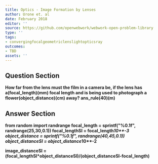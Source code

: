 ```yaml
---
title: Optics - Image Formation by Lenses
author: Urone et. al
date: February 2018
editor: ''
source: https://github.com/openwebwork/webwork-open-problem-library
type: ''
tags:
- convergingfocalgeometriclenslightopticsray
outcomes:
- TBD
assets: ''
---
```


## Question Section 

<b>
How far from the lens must the film in a camera be, if the lens has a(focal_length)(mm) focal length and is being used to photograph a flower(object_distance)(cm) away? 
ans_rule(40)(m)


## Answer Section

from random import randrange
focal_length = sprintf("%0.1f", randrange(25,30,0.1))
focal_lengthSI = focal_length*10**-3
object_distance = sprintf("%0.1f", randrange(40,45,0.1))
object_distanceSI = object_distance*10**-2

image_distanceSI = (focal_lengthSI*object_distanceSI)/(object_distanceSI-focal_length)